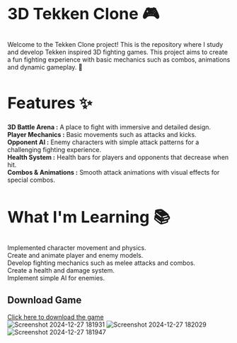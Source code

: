 <h1 style="font-size: 36px;">3D Tekken Clone 🎮</h1>

Welcome to the Tekken Clone project! This is the repository where I study and develop Tekken inspired 3D fighting games. This project aims to create a fun fighting experience with basic mechanics such as combos, animations and dynamic gameplay. 🚀

<h1 style="font-size: 36px;">Features ✨</h1>
<strong>3D Battle Arena :</strong> A place to fight with immersive and detailed design. <br>
<strong>Player Mechanics :</strong> Basic movements such as attacks and kicks. <br>
<strong>Opponent AI :</strong> Enemy characters with simple attack patterns for a challenging fighting experience. <br>
<strong>Health System :</strong> Health bars for players and opponents that decrease when hit. <br>
<strong>Combos & Animations :</strong> Smooth attack animations with visual effects for special combos. <br>


<h1 style="font-size: 36px;">What I'm Learning 📚</h1>
Implemented character movement and physics. <br>
Create and animate player and enemy models. <br>
Develop fighting mechanics such as melee attacks and combos. <br>
Create a health and damage system. <br>
Implement simple AI for enemies. <br>


## Download Game
[Click here to download the game](https://drive.google.com/uc?export=download&id=1Dla9o_rbsYSf5t0ccpVvWkK2NJyb9ByJ)
<br>
![Screenshot 2024-12-27 181931](https://github.com/user-attachments/assets/7d17beb8-f903-40ea-b6d9-bd8b4c34cf1f)
![Screenshot 2024-12-27 182029](https://github.com/user-attachments/assets/65631abc-f764-4447-8aa6-567ea89c94a5)![Screenshot 2024-12-27 181947](https://github.com/user-attachments/assets/997d728d-9a94-48d8-a6a1-34d59570cc40)

